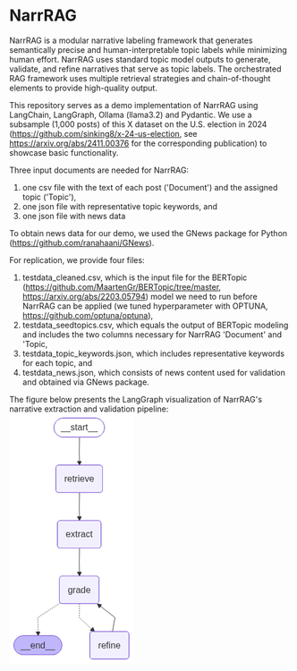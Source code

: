 # NarrRAG

NarrRAG is a modular narrative labeling framework that generates semantically precise and human-interpretable topic labels while minimizing human effort. NarrRAG uses standard topic model outputs to generate, validate, and refine narratives that serve as topic labels. The orchestrated RAG framework uses multiple retrieval strategies and chain-of-thought elements to provide high-quality output.

This repository serves as a demo implementation of NarrRAG using LangChain, LangGraph, Ollama (llama3.2) and Pydantic. We use a subsample (1,000 posts) of this X dataset on the U.S. election in 2024 (https://github.com/sinking8/x-24-us-election, see https://arxiv.org/abs/2411.00376 for the corresponding publication) to showcase basic functionality.

Three input documents are needed for NarrRAG:

1. one csv file with the text of each post ('Document') and the assigned topic ('Topic'),
2. one json file with representative topic keywords, and
3. one json file with news data

To obtain news data for our demo, we used the GNews package for Python (https://github.com/ranahaani/GNews).

For replication, we provide four files:
1. testdata_cleaned.csv, which is the input file for the BERTopic (https://github.com/MaartenGr/BERTopic/tree/master, https://arxiv.org/abs/2203.05794) model we need to run before NarrRAG can be applied (we tuned hyperparameter with OPTUNA, https://github.com/optuna/optuna),
2. testdata_seedtopics.csv, which equals the output of BERTopic modeling and includes the two columns necessary for NarrRAG 'Document' and 'Topic,
3. testdata_topic_keywords.json, which includes representative keywords for each topic, and
4. testdata_news.json, which consists of news content used for validation and obtained via GNews package.

The figure below presents the LangGraph visualization of NarrRAG's narrative extraction and validation pipeline:
![Graph visualization](/graph.png)
